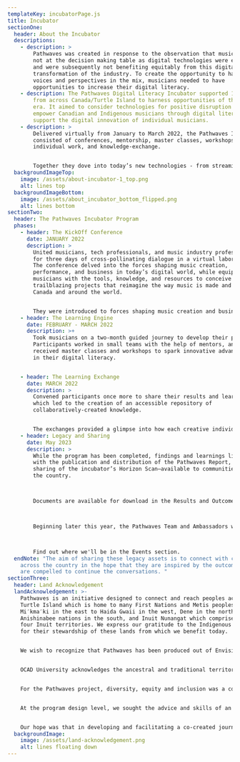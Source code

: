 ```yaml
---
templateKey: incubatorPage.js
title: Incubator
sectionOne:
  header: About the Incubator
  descriptions:
    - description: >
        Pathwaves was created in response to the observation that musicians were
        not at the decision making table as digital technologies were evolving,
        and were subsequently not benefiting equitably from this digital
        transformation of the industry. To create the opportunity to have their
        voices and perspectives in the mix, musicians needed to have
        opportunities to increase their digital literacy.
    - description: The Pathwaves Digital Literacy Incubator supported 18 musicians
        from across Canada/Turtle Island to harness opportunities of the digital
        era. It aimed to consider technologies for positive disruption to
        empower Canadian and Indigenous musicians through digital literacy and
        support the digital innovation of individual musicians.
    - description: >
        Delivered virtually from January to March 2022, the Pathwaves Incubator
        consisted of conferences, mentorship, master classes, workshops,
        individual work, and knowledge-exchange.


        Together they dove into today’s new technologies - from streaming software and VR live shows to NFTs and AI assisted composition - with the goal of sparking new solutions-oriented thought surrounding the creation and sharing of music. 
  backgroundImageTop:
    image: /assets/about-incubator-1_top.png
    alt: lines top
  backgroundImageBottom:
    image: /assets/about_incubator_bottom_flipped.png
    alt: lines bottom
sectionTwo:
  header: The Pathwaves Incubator Program
  phases:
    - header: The KickOff Conference
      date: JANUARY 2022
      description: >
        United musicians, tech professionals, and music industry professionals
        for three days of cross-pollinating dialogue in a virtual laboratory.
        The conference delved into the forces shaping music creation,
        performance, and business in today’s digital world, while equipping
        musicians with the tools, knowledge, and resources to conceive
        trailblazing projects that reimagine the way music is made and shared in
        Canada and around the world.


        They were introduced to forces shaping music creation and business in today’s digital world, to inspire musicians to conceive and consider new ways to explore and share their art through digital tools. The conference was designed as a co-learning environment led by guides and mentors, facilitated through interactive exercises.
    - header: The Learning Engine
      date: FEBRUARY - MARCH 2022
      description: >+
        Took musicians on a two-month guided journey to develop their projects.
        Participants worked in small teams with the help of mentors, and
        received master classes and workshops to spark innovative advancements
        in their digital literacy.


    - header: The Learning Exchange
      date: MARCH 2022
      description: >
        Convened participants once more to share their results and learnings,
        which led to the creation of an accessible repository of
        collaboratively-created knowledge.


        The exchanges provided a glimpse into how each creative individual explored the expansive range of digital tools and diverse approaches that had been touched upon during the learning journey—everything from spatial audio, Ableton plugins, effect pedals, immersive experiences, creation process, recorded music, to social media activation, integration and business planning, to a myriad of other investigations.
    - header: Legacy and Sharing
      date: May 2023
      description: >
        While the program has been completed, findings and learnings live on
        with the publication and distribution of the Pathwaves Report, and the
        sharing of the incubator’s Horizon Scan—available to communities across
        the country.



        Documents are available for download in the Results and Outcomes section.



        Beginning later this year, the Pathwaves Team and Ambassadors will be presenting and facilitating workshops at conferences and events across the country. If you are interested in partnering with us, please be in touch!



        Find out where we'll be in the Events section.
  endNote: "The aim of sharing these legacy assets is to connect with communities
    across the country in the hope that they are inspired by the outcomes, and
    are compelled to continue the conversations. "
sectionThree:
  header: Land Acknowledgement
  landAcknowledgement: >-
    Pathwaves is an initiative designed to connect and reach peoples across
    Turtle Island which is home to many First Nations and Metis peoples, from
    Mi′kma′ki in the east to Haida Gwaii in the west, Dene in the north to
    Anishinabee nations in the south, and Inuit Nunangat which comprises the
    four Inuit territories. We express our gratitude to the Indigenous peoples
    for their stewardship of these lands from which we benefit today.


    We wish to recognize that Pathwaves has been produced out of Envision Management & Production and PHI Centre’s headquarters in Tiohtià:ke, on the ancestral territory of the Kanien’kehá:ka nation. The region, since time immemorial, has served as a gathering place marking the area a key site of diplomacy, as well as for the exchange of culture, language, goods, and technological knowledge.


    OCAD University acknowledges the ancestral and traditional territories of the Mississaugas of the Credit, the Haudenosaunee, the Anishinaabe and the Huron-Wendat, who are the original owners and custodians of the land on which we stand and create.


    For the Pathwaves project, diversity, equity and inclusion was a conscious objective of the program and was intentionally considered at every step of outreach and selection. This work involved proactively engaging Indigenous people, communities and channels in the outreach and selection processes, and intentionally engaging a set proportion of participants and mentors who identified as Indigenous.


    At the program design level, we sought the advice and skills of an inclusion consultant and a music industry professional working with Indigenous communities to better understand, approach and engage diverse audiences including indigenous people and communities, and design for potential challenges and opportunities for indigenous program participation. This included access to technology infrastructure and hardware, as well as a participant driven curriculum that followed the interests and aspirations of the musicians, as artists and community members. These were all essential features of the Pathwaves program.


    Our hope was that in developing and facilitating a co-created journey that all would learn from each other and that all voices would be heard and included and shared.
  backgroundImage:
    image: /assets/land-acknowledgement.png
    alt: lines floating down
---
```

